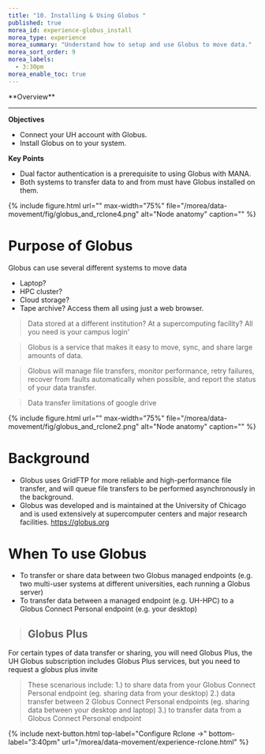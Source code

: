 ```yaml
---
title: "10. Installing & Using Globus "
published: true
morea_id: experience-globus_install
morea_type: experience
morea_summary: "Understand how to setup and use Globus to move data."
morea_sort_order: 9
morea_labels:
  - 3:30pm
morea_enable_toc: true
---
```


<div class="alert alert-success mt-3" role="alert" markdown="1">
<i class="fa-solid fa-globe fa-xl"></i> **Overview**
<hr/>
 
 **Objectives**
  * Connect your UH account with Globus. 
  * Install Globus on to your system.  

**Key Points**
  * Dual factor authentication is a prerequisite to using Globus with MANA.
  * Both systems to transfer data to and from must have Globus installed on them. 
</div>

{% include figure.html url="" max-width="75%" file="/morea/data-movement/fig/globus_and_rclone4.png" alt="Node anatomy" caption="" %}


# Purpose of Globus 

Globus can use several different systems to move data
* Laptop? 
* HPC cluster? 
* Cloud storage? 
* Tape archive? 
Access them all using just a web browser.

> Data stored at a different institution? At a supercomputing facility? All you need is your campus login'

> Globus is a service that makes it easy to move, sync, and share large amounts of data.

> Globus will manage file transfers, monitor performance, retry failures, recover from faults automatically when possible, and report the status of your data transfer.

> Data transfer limitations of google drive

{% include figure.html url="" max-width="75%" file="/morea/data-movement/fig/globus_and_rclone2.png" alt="Node anatomy" caption="" %}

# Background

* Globus uses GridFTP for more reliable and high-performance file transfer, and will queue file transfers to be performed asynchronously in the background.
*  Globus was developed and is maintained at the University of Chicago and is used extensively at supercomputer centers and major research facilities. https://globus.org

# When To use Globus

* To transfer or share data between two Globus managed endpoints \(e\.g\. two multi\-user systems at different universities\, each running a Globus server\)
* To transfer data between a managed endpoint \(e\.g\. UH\-HPC\) to a Globus Connect Personal endpoint \(e\.g\. your desktop\)

> ## Globus Plus
>
For certain types of data transfer or sharing, you will need Globus Plus, the UH Globus subscription includes Globus Plus services, but you need to request a globus plus invite
>These scenarious include:
> 1.)   to share data from your Globus Connect Personal endpoint (eg. sharing data from your desktop)
> 2.)   data transfer between 2 Globus Connect Personal endpoints (eg. sharing data between your desktop and laptop)
> 3.)   to transfer data from a Globus Connect Personal endpoint

{% include next-button.html
  top-label="Configure Rclone ->"
  bottom-label="3:40pm"
  url="/morea/data-movement/experience-rclone.html" %}